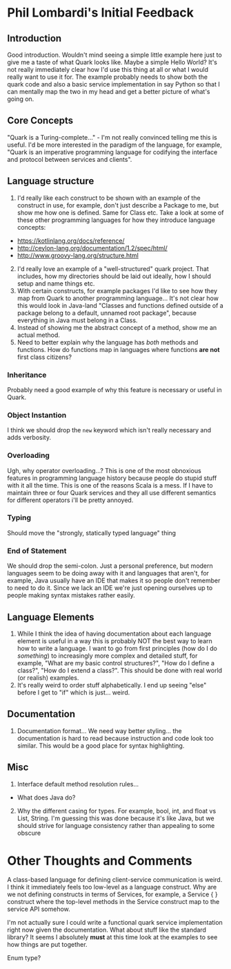 # Phil Lombardi's Initial Feedback

## Introduction

Good introduction. Wouldn't mind seeing a simple little example here just to give me a taste of what Quark looks like. Maybe a simple Hello World? It's not really immediately clear how I'd use this thing at all or what I would really want to use it for. The example probably needs to show both the quark code and also a basic service implementation in say Python so that I can mentally map the two in my head and get a better picture of what's going on.

## Core Concepts

"Quark is a Turing-complete..." - I'm not really convinced telling me this is useful. I'd be more interested in the paradigm of the language, for example, "Quark is an imperative programming language for codifying the interface and protocol between services and clients".

## Language structure

1. I'd really like each construct to be shown with an example of the construct in use, for example, don't just describe a Package to me, but show me how one is defined. Same for Class etc. Take a look at some of these other programming languages for how they introduce language concepts:
  - https://kotlinlang.org/docs/reference/
  - http://ceylon-lang.org/documentation/1.2/spec/html/
  - http://www.groovy-lang.org/structure.html

2. I'd really love an example of a "well-structured" quark project. That includes, how my directories should be laid out ideally, how I should setup and name things etc.
3. With certain constructs, for example packages I'd like to see how they map from Quark to another programming language... It's not clear how this would look in Java-land "Classes and functions defined outside of a package belong to a default, unnamed root package", because everything in Java must belong in a Class.
4. Instead of showing me the abstract concept of a method, show me an actual method.
5. Need to better explain why the language has *both* methods and functions. How do functions map in languages where functions **are not** first class citizens?

### Inheritance

Probably need a good example of why this feature is necessary or useful in Quark.

### Object Instantion

I think we should drop the `new` keyword which isn't really necessary and adds verbosity.

### Overloading

Ugh, why operator overloading...? This is one of the most obnoxious features in programming language history because people do stupid stuff with it all the time. This is one of the reasons Scala is a <insert bad word> mess. If I have to maintain three or four Quark services and they all use different semantics for different operators i'll be pretty annoyed.

### Typing

Should move the "strongly, statically typed language" thing 

### End of Statement

We should drop the semi-colon. Just a personal preference, but modern languages seem to be doing away with it and languages that aren't, for example, Java usually have an IDE that makes it so people don't remember to need to do it. Since we lack an IDE we're just opening ourselves up to people making syntax mistakes rather easily.

## Language Elements

1. While I think the idea of having documentation about each language element is useful in a way this is probably NOT the best way to learn how to write a language. I want to go from first principles (how do I do *something*) to increasingly more complex and detailed stuff, for example, "What are my basic control structures?", "How do I define a class?", "How do I extend a class?". This should be done with real world (or realish) examples.
2. It's really weird to order stuff alphabetically. I end up seeing "else" before I get to "if" which is just... weird.

## Documentation

1. Documentation format... We need way better styling... the documentation is hard to read because instruction and code look too similar. This would be a good place for syntax highlighting.

## Misc

1. Interface default method resolution rules...
  - What does Java do?
2. Why the different casing for types. For example, bool, int, and float vs List, String. I'm guessing this was done because it's like Java, but we should strive for language consistency rather than appealing to some obscure


# Other Thoughts and Comments

A class-based language for defining client-service communication is weird. I think it immediately feels too low-level as a language construct. Why are we not defining constructs in terms of Services, for example, a Service <identifier> { } construct where the top-level methods in the Service construct map to the service API somehow.


I'm not actually sure I could write a functional quark service implementation right now given the documentation. What about stuff like the standard library? It seems I absolutely **must** at this time look at the examples to see how things are put together.

Enum type? 